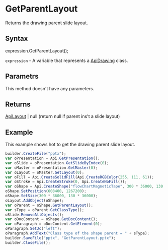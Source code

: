 # GetParentLayout

Returns the drawing parent slide layout.

## Syntax

expression.GetParentLayout();

`expression` - A variable that represents a [ApiDrawing](../ApiDrawing.md) class.

## Parametrs

This method doesn't have any parameters.

## Returns

[ApiLayout](../../ApiLayout/ApiLayout.md) &#124; null (return null if parent ins't a slide layout)

## Example

This example shows hot to get the drawing parent slide layout.

```javascript
builder.CreateFile("pptx");
var oPresentation = Api.GetPresentation();
var oSlide = oPresentation.GetSlideByIndex(0);
var oMaster = oPresentation.GetMaster(0);
var oLayout = oMaster.GetLayout(0);
var oFill = Api.CreateSolidFill(Api.CreateRGBColor(255, 111, 61));
var oStroke = Api.CreateStroke(0, Api.CreateNoFill());
var oShape = Api.CreateShape("flowChartMagneticTape", 300 * 36000, 130 * 36000, oFill, oStroke);
oShape.SetPosition(608400, 1267200);
oShape.SetSize(300 * 36000, 130 * 36000);
oLayout.AddObject(oShape);
var oParent = oShape.GetParentLayout();
var sType = oParent.GetClassType();
oSlide.RemoveAllObjects();
var oDocContent = oShape.GetDocContent();
var oParagraph = oDocContent.GetElement(0);
oParagraph.SetJc("left");
oParagraph.AddText("Class type of the shape parent = " + sType);
builder.SaveFile("pptx", "GetParentLayout.pptx");
builder.CloseFile();
```